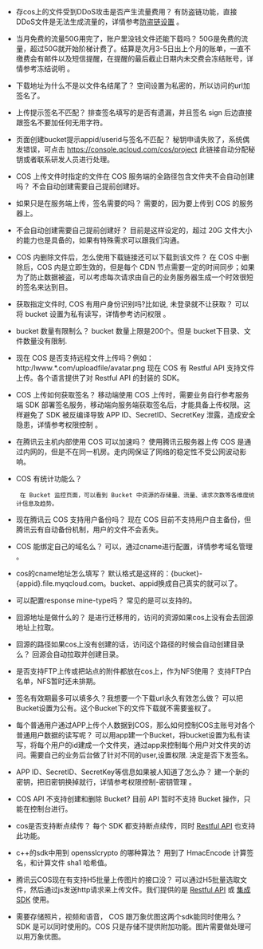- 存cos上的文件受到DDoS攻击是否产生流量费用？
  有防盗链功能，直接DDoS文件是无法生成流量的，详情参考[防盗链设置](/doc/product/430/5895) 。

- 当月免费的流量50G用完了，账户里没钱文件还能下载吗？
  50G是免费的流量，超过50G就开始阶梯计费了。结算是次月3-5日出上个月的账单，一直不缴费会有邮件以及短信提醒，在提醒的最后截止日期内未交费会冻结账号，详情参考冻结说明 。

- 下载地址为什么不是以文件名结尾了？
  空间设置为私密的，所以访问的url加签名了。

- 上传提示签名不匹配？
  排查签名填写的是否有遗漏，并且签名 sign 后边直接跟签名不要加任何无用字符。

- 页面创建bucket提示appid/userid与签名不匹配？
  秘钥申请失败了，系统偶发错误，可点击 https://console.qcloud.com/cos/project 此链接自动分配秘钥或者联系研发人员进行处理。

- COS 上传文件时指定的文件在 COS 服务端的全路径包含文件夹不会自动创建吗？
  不会自动创建需要自己提前创建好。

- 如果只是在服务端上传，签名需要的吗？
  需要的，因为要上传到 COS 的服务器上。

- 不会自动创建需要自己提前创建好？
  目前是这样设定的，超过 20G 文件大小的能力也是具备的，如果有特殊需求可以跟我们沟通。

- COS 内删除文件后，怎么使用下载链接还可以下载到该文件？
  在 COS 中删除后，COS 内是立即生效的，但是每个 CDN 节点需要一定的时间同步；如果为了防止数据被盗，可以考虑每次请求由自己的业务服务器生成一个时效很短的签名来达到目。

- 获取指定文件时, COS 有用户身份识别吗?比如说, 未登录就不让获取？
  可以将 bucket 设置为私有读写，详情参考访问权限 。

- bucket 数量有限制么？
  bucket 数量上限是200个。但是 bucket下目录、文件数量没有限制.

- 现在 COS 是否支持远程文件上传吗？例如：http:/lwww.*.com/uploadfile/avatar.png
  现在 COS 有 Restful API 支持文件上传。各个语言提供了对 Restful API 的封装的 SDK。

- COS 上传如何获取签名？
  移动端使用 COS 上传时，需要业务自行参考服务端 SDK 部署签名服务，移动端向服务端获取签名后，才能具备上传权限。这样避免了 SDK 被反编译导致 APP ID、SecretID、SecretKey 泄露，造成安全隐患，详情参考权限控制 。

- 在腾讯云主机内部使用 COS 可以加速吗？
  使用腾讯云服务器上传 COS 是通过内网的，但是不在同一机房。走内网保证了网络的稳定性不受公网波动影响。

- COS 有统计功能么？

       在 Bucket 监控页面，可以看到 Bucket 中资源的存储量、流量、请求次数等各维度统计信息及趋势。



- 现在腾讯云 COS 支持用户备份吗？
  现在 COS 目前不支持用户自主备份，但腾讯云有自动备份机制，用户的文件不会丢失。

- COS 能绑定自己的域名么？
  可以，通过cname进行配置，详情参考域名管理 。

- cos的cname地址怎么填写？
  默认格式是这样的：{bucket}-{appid}.file.myqcloud.com。bucket、appid换成自己真实的就可以了。

- 可以配置response mine-type吗？
  常见的是可以支持的。

- 回源地址是做什么的？
  是进行迁移用的，访问的资源如果cos上没有会去回源地址上拉取。

- 回源的路径如果cos上没有创建的话，访问这个路径的时候会自动创建目录么？
  回源会自动拉取并创建目录。

- 是否支持FTP上传或把站点的附件都放在cos上，作为NFS使用？
  支持FTP白名单，NFS暂时还未排期。

- 签名有效期最多可以填多久？我想要一个下载url永久有效怎么做？
  可以把Bucket设置为公有。这个Bucket下的文件下载就不需要鉴权了。

- 每个普通用户通过APP上传个人数据到COS，那么如何控制COS主账号对各个普通用户数据的读写呢？
  可以用app建一个Bucket，将bucket设置为私有读写，将每个用户的id建成一个文件夹，通过app来控制每个用户对文件夹的访问。需要自己的业务后台做了针对不同的user,设置权限. 决定是否下发签名。

- APP ID、SecretID、SecretKey等信息如果被人知道了怎么办？
  建一个新的密钥，把旧密钥换掉就行，详情参考权限控制-密钥管理 。

- COS API 不支持创建和删除 Bucket?
  目前 API 暂时不支持 Bucket 操作，只能在控制台进行。

- cos是否支持断点续传？
  每个 SDK 都支持断点续传，同时 [Restful API](/doc/product/227/API%20概览) 也支持此功能。

- c++的sdk中用到 opensslcrypto 的哪种算法？
  用到了 HmacEncode 计算签名，和计算文件 sha1 哈希值。

- 腾讯云COS现在有支持H5批量上传图片的接口没？
  可以通过H5批量选取文件，然后通过js发送http请求来上传文件。我们提供的是 [Restful API](/doc/product/227/API%20概览) 或 [集成 SDK](/doc/product/227/SDK%20概览) 使用。

- 需要存储照片，视频和语音， COS 跟万象优图这两个sdk能同时使用么？
  SDK 是可以同时使用的。COS 只是存储不提供附加功能。图片需要做处理可以用万象优图。


